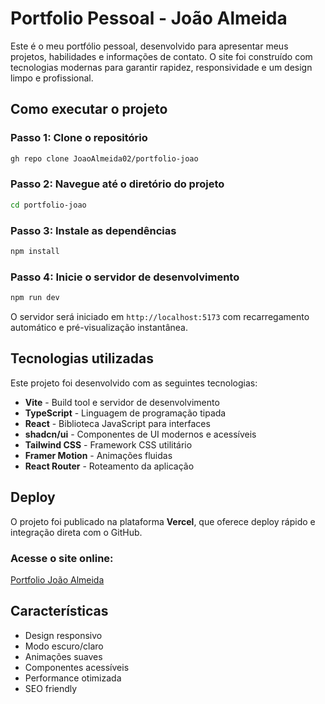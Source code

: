 # Portfolio Pessoal - João Almeida

Este é o meu portfólio pessoal, desenvolvido para apresentar meus projetos, habilidades e informações de contato. O site foi construído com tecnologias modernas para garantir rapidez, responsividade e um design limpo e profissional.

## Como executar o projeto

### Passo 1: Clone o repositório
```bash
gh repo clone JoaoAlmeida02/portfolio-joao
```

### Passo 2: Navegue até o diretório do projeto
```bash
cd portfolio-joao
```

### Passo 3: Instale as dependências
```bash
npm install
```

### Passo 4: Inicie o servidor de desenvolvimento
```bash
npm run dev
```

O servidor será iniciado em `http://localhost:5173` com recarregamento automático e pré-visualização instantânea.

## Tecnologias utilizadas

Este projeto foi desenvolvido com as seguintes tecnologias:

- **Vite** - Build tool e servidor de desenvolvimento
- **TypeScript** - Linguagem de programação tipada
- **React** - Biblioteca JavaScript para interfaces
- **shadcn/ui** - Componentes de UI modernos e acessíveis
- **Tailwind CSS** - Framework CSS utilitário
- **Framer Motion** - Animações fluidas
- **React Router** - Roteamento da aplicação

## Deploy

O projeto foi publicado na plataforma **Vercel**, que oferece deploy rápido e integração direta com o GitHub.

### Acesse o site online:
[Portfolio João Almeida](https://joaoalmeida-portfolio.vercel.app/)

## Características

- Design responsivo
- Modo escuro/claro
- Animações suaves
- Componentes acessíveis
- Performance otimizada
- SEO friendly

